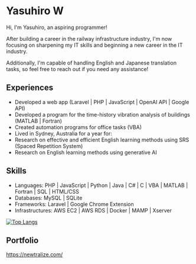 <!---
yasuhiro112358/yasuhiro112358 is a ✨ special ✨ repository because its `README.md` (this file) appears on your GitHub profile.
You can click the Preview link to take a look at your changes.
--->

# Yasuhiro W
Hi, I'm Yasuhiro, an aspiring programmer!

After building a career in the railway infrastructure industry, I'm now focusing on sharpening my IT skills and beginning a new career in the IT industry.

Additionally, I'm capable of handling English and Japanese translation tasks, so feel free to reach out if you need any assistance!

## Experiences
- Developed a web app (Laravel | PHP | JavaScript | OpenAI API | Google API)
- Developed a program for the time-history vibration analysis of buildings (MATLAB | Fortran)
- Created automation programs for office tasks (VBA)
- Lived in Sydney, Australia for a year for:
- Research on effective and efficient English learning methods using SRS (Spaced Repetition System)
- Research on English learning methods using generative AI

## Skills
- Languages: PHP | JavaScript | Python | Java | C# | C | VBA | MATLAB | Fortran | SQL | HTML/CSS
- Databases: MySQL | SQLite
- Frameworks: Laravel | Google Chrome Extension
- Infrastructures: AWS EC2 | AWS RDS | Docker | MAMP | Xserver

[![Top Langs](https://github-readme-stats.vercel.app/api/top-langs/?username=yasuhiro112358&layout=compact&hide=html,blade,dockerfile,matlab)](https://github.com/anuraghazra/github-readme-stats)

## Portfolio
https://newtralize.com/
